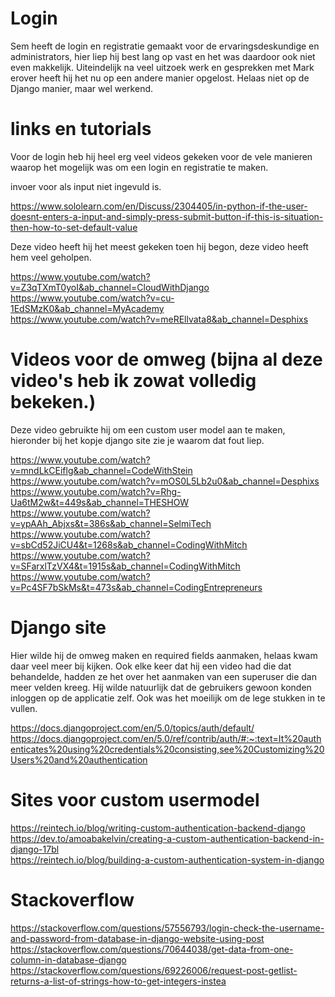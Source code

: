 # Login

Sem heeft de login en registratie gemaakt voor de ervaringsdeskundige en administrators, hier liep hij best lang op vast en het was daardoor ook niet even makkelijk. Uiteindelijk na veel uitzoek werk en gesprekken met Mark erover heeft hij het nu op een andere manier opgelost. Helaas niet op de Django manier, maar wel werkend.

# links en tutorials
Voor de login heb hij heel erg veel videos gekeken voor de vele manieren waarop het mogelijk was om een login en registratie te maken.

invoer voor als input niet ingevuld is. <br/>

https://www.sololearn.com/en/Discuss/2304405/in-python-if-the-user-doesnt-enters-a-input-and-simply-press-submit-button-if-this-is-situation-then-how-to-set-default-value <br/>

Deze video heeft hij het meest gekeken toen hij begon, deze video heeft hem veel geholpen. <br/>

https://www.youtube.com/watch?v=Z3qTXmT0yoI&ab_channel=CloudWithDjango <br/>
https://www.youtube.com/watch?v=cu-1EdSMzK0&ab_channel=MyAcademy <br/>
https://www.youtube.com/watch?v=meREllvata8&ab_channel=Desphixs <br/>

# Videos voor de omweg (bijna al deze video's heb ik zowat volledig bekeken.)
Deze video gebruikte hij om een custom user model aan te maken, hieronder bij het kopje django site zie je waarom dat fout liep. <br/>

https://www.youtube.com/watch?v=mndLkCEiflg&ab_channel=CodeWithStein <br/>
https://www.youtube.com/watch?v=mOS0L5Lb2u0&ab_channel=Desphixs <br/>
https://www.youtube.com/watch?v=Rhg-Ua6tM2w&t=449s&ab_channel=THESHOW <br/>
https://www.youtube.com/watch?v=ypAAh_Abjxs&t=386s&ab_channel=SelmiTech <br/>
https://www.youtube.com/watch?v=sbCd52JiCU4&t=1268s&ab_channel=CodingWithMitch <br/>
https://www.youtube.com/watch?v=SFarxlTzVX4&t=1915s&ab_channel=CodingWithMitch <br/>
https://www.youtube.com/watch?v=Pc4SF7bSkMs&t=473s&ab_channel=CodingEntrepreneurs <br/>

# Django site
Hier wilde hij de omweg maken en required fields aanmaken, helaas kwam daar veel meer bij kijken. Ook elke keer dat hij een video had die dat behandelde, hadden ze het over het aanmaken van een superuser die dan meer velden kreeg. Hij wilde natuurlijk dat de gebruikers gewoon konden inloggen op de applicatie zelf. Ook was het moeilijk om de lege stukken in te vullen. <br/>

https://docs.djangoproject.com/en/5.0/topics/auth/default/ <br/>
https://docs.djangoproject.com/en/5.0/ref/contrib/auth/#:~:text=It%20authenticates%20using%20credentials%20consisting,see%20Customizing%20Users%20and%20authentication <br/>

# Sites voor custom usermodel
https://reintech.io/blog/writing-custom-authentication-backend-django <br/>
https://dev.to/amoabakelvin/creating-a-custom-authentication-backend-in-django-17bl <br/>
https://reintech.io/blog/building-a-custom-authentication-system-in-django <br/>

# Stackoverflow

https://stackoverflow.com/questions/57556793/login-check-the-username-and-password-from-database-in-django-website-using-post <br/>
https://stackoverflow.com/questions/70644038/get-data-from-one-column-in-database-django <br/>
https://stackoverflow.com/questions/69226006/request-post-getlist-returns-a-list-of-strings-how-to-get-integers-instea <br/>



 <!-- {% for ervaringsdeskundige in ervaringsdeskundige_status %}
                                        <tr class='clickable-row'
                                            data-href="/medewerkers/ervaringsdeskundige/{{ ervaringsdeskundige.deskundige_id }}">
                                            <td>{{ ervaringsdeskundige.voornaam }} {{ ervaringsdeskundige.achternaam }}</td>
                                            <td>{{ ervaringsdeskundige.geboortedatum }}</td>
                                            <td>{{ ervaringsdeskundige.email }}</td>
                                            <td>{{ ervaringsdeskundige.telefoonnummer }}</td>
                                            <td>{{ ervaringsdeskundige.soort_beperking }}</td>
                                            <td>{% if ervaringsdeskundige.account_status == 0 %}In behandeling{% elif ervaringsdeskundige.account_status == 1 %}Goedgekeurd{% else %}Afgekeurd{% endif %}</td>
                                            <td>{{ ervaringsdeskundige.created_at }}</td>
                                        </tr>
                                    {% endfor %} -->